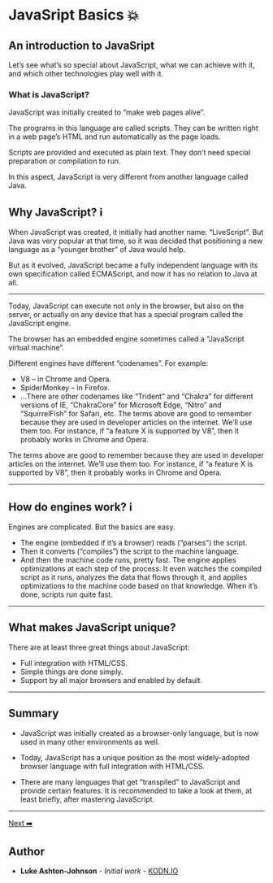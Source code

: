 # JavaSript Basics 💥

## An introduction to JavaSript

Let’s see what’s so special about JavaScript, what we can achieve with it, and which other technologies play well with it.

### What is JavaScript?

JavaScript was initially created to “make web pages alive”.

The programs in this language are called scripts. They can be written right in a web page’s HTML and run automatically as the page loads.

Scripts are provided and executed as plain text. They don’t need special preparation or compilation to run.

In this aspect, JavaScript is very different from another language called Java.

## Why JavaScript? ℹ️

When JavaScript was created, it initially had another name: “LiveScript”. But Java was very popular at that time, so it was decided that positioning a new language as a “younger brother” of Java would help.

But as it evolved, JavaScript became a fully independent language with its own specification called ECMAScript, and now it has no relation to Java at all.

*************************************************************************

Today, JavaScript can execute not only in the browser, but also on the server, or actually on any device that has a special program called the JavaScript engine.

The browser has an embedded engine sometimes called a “JavaScript virtual machine”.

Different engines have different “codenames”. For example:

* V8 – in Chrome and Opera.
* SpiderMonkey – in Firefox.
* …There are other codenames like “Trident” and “Chakra” for different versions of IE, “ChakraCore” for Microsoft Edge, “Nitro” and “SquirrelFish” for Safari, etc.
The terms above are good to remember because they are used in developer articles on the internet. We’ll use them too. For instance, if “a feature X is supported by V8”, then it probably works in Chrome and Opera.

The terms above are good to remember because they are used in developer articles on the internet. We’ll use them too. For instance, if “a feature X is supported by V8”, then it probably works in Chrome and Opera.

*************************************************************************

## How do engines work? ℹ️

Engines are complicated. But the basics are easy.

* The engine (embedded if it’s a browser) reads (“parses”) the script.
* Then it converts (“compiles”) the script to the machine language.
* And then the machine code runs, pretty fast.
The engine applies optimizations at each step of the process. It even watches the compiled script as it runs, analyzes the data that flows through it, and applies optimizations to the machine code based on that knowledge. When it’s done, scripts run quite fast.

*************************************************************************

## What makes JavaScript unique?

There are at least three great things about JavaScript:

* Full integration with HTML/CSS.
* Simple things are done simply.
* Support by all major browsers and enabled by default.

*************************************************************************

## Summary

* JavaScript was initially created as a browser-only language, but is now used in many other environments as well.

* Today, JavaScript has a unique position as the most widely-adopted browser language with full integration with HTML/CSS.

* There are many languages that get “transpiled” to JavaScript and provide certain features. It is recommended to take a look at them, at least briefly, after mastering JavaScript.

*************************************************************************

[Next ➡️](JavaScript-Basics/1.2-Hello-World.md)

## Author

* **Luke Ashton-Johnson** - *Initial work* - [KODN.IO](http://kodn.io/)